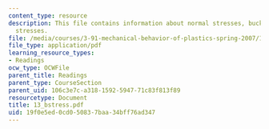 ```yaml
---
content_type: resource
description: This file contains information about normal stresses, buckling, and shear
  stresses.
file: /media/courses/3-91-mechanical-behavior-of-plastics-spring-2007/19f0e5ed0cd050837baa34bff76ad347_13_bstress.pdf
file_type: application/pdf
learning_resource_types:
- Readings
ocw_type: OCWFile
parent_title: Readings
parent_type: CourseSection
parent_uid: 106c3e7c-a318-1592-5947-71c83f813f89
resourcetype: Document
title: 13_bstress.pdf
uid: 19f0e5ed-0cd0-5083-7baa-34bff76ad347
---
```

